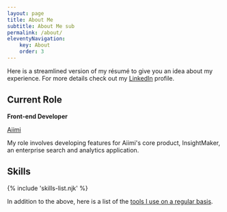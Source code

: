 ```yaml
---
layout: page
title: About Me
subtitle: About Me sub
permalink: /about/
eleventyNavigation:
    key: About
    order: 3
---
```


Here is a streamlined version of my résumé to give you an idea about my experience. For more details check out my [LinkedIn](http://www.linkedin.com/in/ajaykarwal) profile.

## Current Role

**Front-end Developer**

[Aiimi](http://aiimi.com)

My role involves developing features for Aiimi's core product, InsightMaker, an enterprise search and analytics application.

## Skills

{% include 'skills-list.njk' %}

In addition to the above, here is a list of the [tools I use on a regular basis](/uses/).
